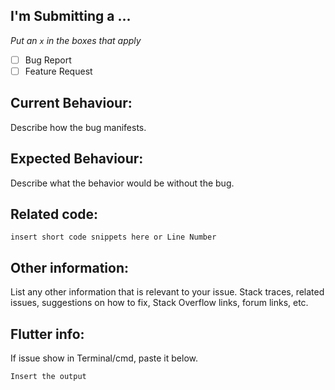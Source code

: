 ## I'm Submitting a ...

_Put an `x` in the boxes that apply_

- [ ] Bug Report
- [ ] Feature Request

## Current Behaviour:

Describe how the bug manifests.

## Expected Behaviour:

Describe what the behavior would be without the bug.

## Related code:

```
insert short code snippets here or Line Number
```

## Other information:

List any other information that is relevant to your issue. Stack traces, related issues, suggestions on how to fix, Stack Overflow links, forum links, etc.

## Flutter info:

If issue show in Terminal/cmd, paste it below.

```
Insert the output
```